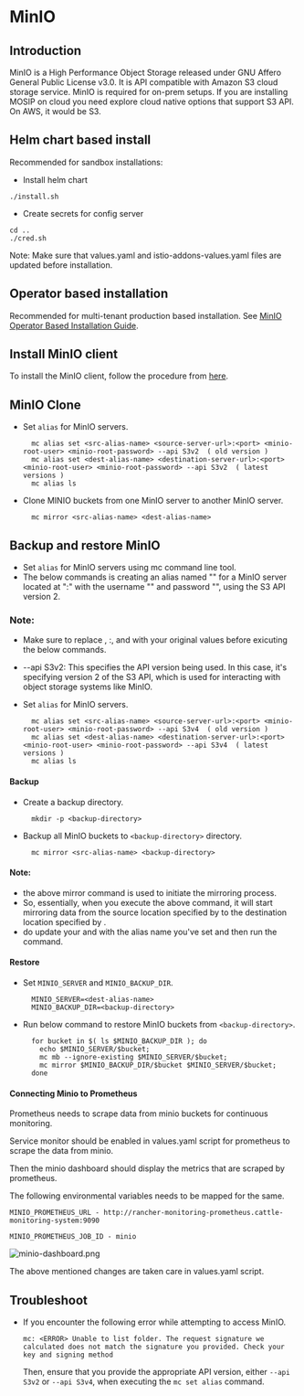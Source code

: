 # MinIO

## Introduction
MinIO is a High Performance Object Storage released under GNU Affero General Public License v3.0. It is API compatible with Amazon S3 cloud storage service.  MinIO is required for on-prem setups. If you are installing MOSIP on cloud you need explore cloud native options that support S3 API.  On AWS, it would be S3.  

## Helm chart based install
Recommended for sandbox installations:
* Install helm chart
```
./install.sh
``` 
* Create secrets for config server
```
cd ..
./cred.sh
```

Note: Make sure that values.yaml and istio-addons-values.yaml files are updated before installation.

## Operator based installation 
Recommended for multi-tenant production based installation.
See [MinIO Operator Based Installation Guide](operator/README.md).

## Install MinIO client
To install the MinIO client, follow the procedure from [here](https://docs.min.io/docs/minio-client-complete-guide.html).

## MinIO Clone
* Set `alias` for MinIO servers.
  ```
    mc alias set <src-alias-name> <source-server-url>:<port> <minio-root-user> <minio-root-password> --api S3v2  ( old version )
    mc alias set <dest-alias-name> <destination-server-url>:<port> <minio-root-user> <minio-root-password> --api S3v2  ( latest versions )
    mc alias ls
  ```
* Clone MINIO buckets from one MinIO server to another MinIO server.
  ```
    mc mirror <src-alias-name> <dest-alias-name>
  ```

## Backup and restore MinIO

* Set `alias` for MinIO servers using mc command line tool.
*  The below commands is creating an alias named "<src-alias-name>" for a MinIO server located at "<source-server-url>:<port>" with the username "<minio-root-user>" and password "<minio-root-password>", using the S3 API version 2.

### Note:
* Make sure to replace <src-alias-name>, <source-server-url>:<port>, <minio-root-user> and <minio-root-password> with your original values before exicuting the below commands.
* --api S3v2: This specifies the API version being used. In this case, it's specifying version 2 of the S3 API, which is used for interacting with object storage systems like MinIO.
* Set `alias` for MinIO servers.


  ```
    mc alias set <src-alias-name> <source-server-url>:<port> <minio-root-user> <minio-root-password> --api S3v4  ( old version )
    mc alias set <dest-alias-name> <destination-server-url>:<port> <minio-root-user> <minio-root-password> --api S3v4  ( latest versions )
    mc alias ls
  ```

#### Backup
* Create a backup directory.
  ```
    mkdir -p <backup-directory>
  ```
* Backup all MinIO buckets to `<backup-directory>` directory.
  ```
    mc mirror <src-alias-name> <backup-directory>
  ```

#### Note:
* the above mirror command is used to initiate the mirroring process.
* So, essentially, when you execute the above command, it will start mirroring data from the source location specified by <src-alias-name> to the destination location specified by <dest-alias-name>.
* do update your <src-alias-name> and <dest-alias-name> with the alias name you've set and then run the command.

#### Restore

* Set `MINIO_SERVER` and `MINIO_BACKUP_DIR`.
  ```
    MINIO_SERVER=<dest-alias-name>
    MINIO_BACKUP_DIR=<backup-directory>
  ```

* Run below command to restore MinIO buckets from `<backup-directory>`.
  ```
    for bucket in $( ls $MINIO_BACKUP_DIR ); do
      echo $MINIO_SERVER/$bucket;
      mc mb --ignore-existing $MINIO_SERVER/$bucket;
      mc mirror $MINIO_BACKUP_DIR/$bucket $MINIO_SERVER/$bucket;
    done
  ```

#### Connecting Minio to Prometheus
Prometheus needs to scrape data from minio buckets for continuous monitoring. 

Service monitor should be enabled in values.yaml script for prometheus to scrape the data from minio.

Then the minio dashboard should display the metrics that are scraped by prometheus. 

The following environmental variables needs to be mapped for the same.

```MINIO_PROMETHEUS_URL - http://rancher-monitoring-prometheus.cattle-monitoring-system:9090```

```MINIO_PROMETHEUS_JOB_ID - minio```

![minio-dashboard.png](images/minio-dashboard.png)

The above mentioned changes are taken care in values.yaml script.


## Troubleshoot
* If you encounter the following error while attempting to access MinIO.
  ```
  mc: <ERROR> Unable to list folder. The request signature we calculated does not match the signature you provided. Check your key and signing method
  ```
  Then, ensure that you provide the appropriate API version, either `--api S3v2` or `--api S3v4`, when executing the `mc set alias` command.

